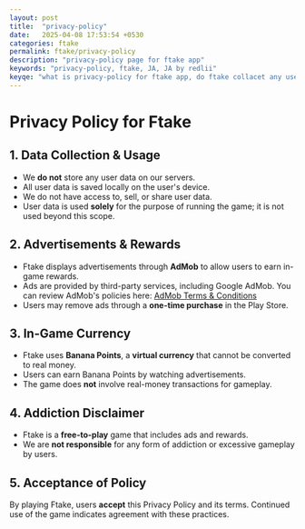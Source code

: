 ```yaml
---
layout: post
title:  "privacy-policy"
date:   2025-04-08 17:53:54 +0530
categories: ftake
permalink: ftake/privacy-policy
description: "privacy-policy page for ftake app"
keywords: "privacy-policy, ftake, JA, JA by redlii"
keyqe: "what is privacy-policy for ftake app, do ftake collacet any user data, can i make real money in ftake, is ftake safe, dose banana point have real value, can i buy stuff online with banana point"
---
```

# Privacy Policy for Ftake

## 1. Data Collection & Usage
- We **do not** store any user data on our servers.
- All user data is saved locally on the user's device.
- We do not have access to, sell, or share user data.
- User data is used **solely** for the purpose of running the game; it is not used beyond this scope.

## 2. Advertisements & Rewards
- Ftake displays advertisements through **AdMob** to allow users to earn in-game rewards.
- Ads are provided by third-party services, including Google AdMob. You can review AdMob's policies here: [AdMob Terms & Conditions](https://admob.google.com/home/resources/terms-of-service/)
- Users may remove ads through a **one-time purchase** in the Play Store.

## 3. In-Game Currency
- Ftake uses **Banana Points**, a **virtual currency** that cannot be converted to real money.
- Users can earn Banana Points by watching advertisements.
- The game does **not** involve real-money transactions for gameplay.

## 4. Addiction Disclaimer
- Ftake is a **free-to-play** game that includes ads and rewards.
- We are **not responsible** for any form of addiction or excessive gameplay by users.

## 5. Acceptance of Policy
By playing Ftake, users **accept** this Privacy Policy and its terms. Continued use of the game indicates agreement with these practices.


